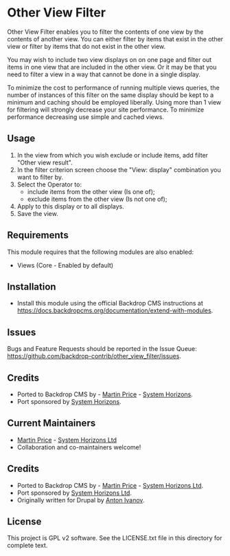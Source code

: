 Other View Filter
========
<!--
The first paragraph of this file should be kept short as it will be used as the
project summary on BackdropCMS.org. Aim for about 240 characters (three lines at
80 characters each).

All lines in this file should be no more than 80 characters long for legibility,
unless including a URL or example that requires the line to not wrap.
|<- - - - - - - This line is exactly 80 characters for reference - - - - - - ->|

Detail in READMEs should be limited to the minimum required for installation and
getting started. More detailed documentation should be moved to a GitHub wiki
page; for example: https://github.com/backdrop-contrib/setup/wiki/Documentation.
-->

Other View Filter enables you to filter the contents of one view by the
contents of another view. You can either filter by items that exist in the
other view or filter by items that do not exist in the other view.

You may wish to include two view displays on on one page and filter out items
in one view that are included in the other view. Or it may be that you need to
filter a view in a way that cannot be done in a single display.

To minimize the cost to performance of running multiple views queries, the
number of instances of this filter on the same display should be kept to a
minimum and caching should be employed liberally. Using more than 1 view for
filtering will strongly decrease your site performance. To minimize performance
decreasing use simple and cached views.

Usage
---------------------
1. In the view from which you wish exclude or include items, add filter "Other
view result".
2. In the filter criterion screen choose the "View: display" combination you
want to filter by.
3. Select the Operator to:
    - include items from the other view (Is one of);
    - exclude items from the other view (Is not one of);
4. Apply to this display or to all displays.
5. Save the view.

Requirements
------------
<!--
List any dependencies here. Remove this section if not needed.
-->

This module requires that the following modules are also enabled:

- Views (Core - Enabled by default)

Installation
------------
<!--
List the steps needed to install and configure the module. Add/remove steps as
necessary.
-->

- Install this module using the official Backdrop CMS instructions at
  https://docs.backdropcms.org/documentation/extend-with-modules.

Issues
------
<!--
Link to the repo's issue queue.
-->

Bugs and Feature Requests should be reported in the Issue Queue:
https://github.com/backdrop-contrib/other_view_filter/issues.


Credits
-------
- Ported to Backdrop CMS by - [Martin Price](https://github.com/yorkshire-pudding) - [System Horizons](https://www.systemhorizons.co.uk).
- Port sponsored by [System Horizons](https://www.systemhorizons.co.uk).

Current Maintainers
-------------------
<!--
List the current maintainer(s) of the module, and note if this module needs
new/additional maintainers.
-->

- [Martin Price](https://github.com/yorkshire-pudding) - [System Horizons Ltd](https://www.systemhorizons.co.uk)
- Collaboration and co-maintainers welcome!

Credits
-------
<!--
Give credit where credit's due.
If this is a Drupal port, state who ported it, and who wrote the original Drupal
module. If this module is based on another project, or uses third-party
libraries, list them here. You can also mention any organisations/companies who
sponsored the module's development.
-->

- Ported to Backdrop CMS by - [Martin Price](https://github.com/yorkshire-pudding) - [System Horizons Ltd](https://www.systemhorizons.co.uk).
- Port sponsored by [System Horizons Ltd](https://www.systemhorizons.co.uk).
- Originally written for Drupal by [Anton Ivanov](https://www.drupal.org/u/antonnavi).

License
-------
<!--
Mention what license this module is released under, and where people can find
it.
-->

This project is GPL v2 software.
See the LICENSE.txt file in this directory for complete text.